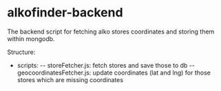 # alkofinder-backend

The backend script for fetching alko stores coordinates and storing them within mongodb.

Structure:
- scripts:
-- storeFetcher.js: fetch stores and save those to db
-- geocoordinatesFetcher.js: update coordinates (lat and lng) for those stores which are missing coordinates
